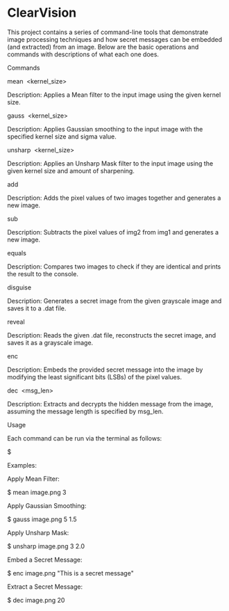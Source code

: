# ClearVision

This project contains a series of command-line tools that demonstrate image processing techniques and how secret messages can be embedded (and extracted) from an image. Below are the basic operations and commands with descriptions of what each one does.

Commands

mean <img> <kernel_size>

Description: Applies a Mean filter to the input image using the given kernel size.

gauss <img> <kernel_size> <sigma>

Description: Applies Gaussian smoothing to the input image with the specified kernel size and sigma value.

unsharp <img> <kernel_size> <amount>

Description: Applies an Unsharp Mask filter to the input image using the given kernel size and amount of sharpening.

add <img1> <img2>

Description: Adds the pixel values of two images together and generates a new image.

sub <img1> <img2>

Description: Subtracts the pixel values of img2 from img1 and generates a new image.

equals <img1> <img2>

Description: Compares two images to check if they are identical and prints the result to the console.

disguise <img>

Description: Generates a secret image from the given grayscale image and saves it to a .dat file.

reveal <dat>

Description: Reads the given .dat file, reconstructs the secret image, and saves it as a grayscale image.

enc <img> <message>

Description: Embeds the provided secret message into the image by modifying the least significant bits (LSBs) of the pixel values.

dec <img> <msg_len>

Description: Extracts and decrypts the hidden message from the image, assuming the message length is specified by msg_len.

Usage

Each command can be run via the terminal as follows:

$ <command> <parameters>

Examples:

Apply Mean Filter:

$ mean image.png 3

Apply Gaussian Smoothing:

$ gauss image.png 5 1.5

Apply Unsharp Mask:

$ unsharp image.png 3 2.0

Embed a Secret Message:

$ enc image.png "This is a secret message"

Extract a Secret Message:

$ dec image.png 20
